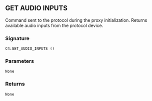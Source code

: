 ## GET AUDIO INPUTS

Command sent to the protocol during the proxy initialization. Returns available audio inputs from the protocol device.


### Signature

`C4:GET_AUDIO_INPUTS ()`


### Parameters

`None`


### Returns

`None`